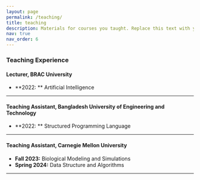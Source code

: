 ```yaml
---
layout: page
permalink: /teaching/
title: teaching
description: Materials for courses you taught. Replace this text with your description.
nav: true
nav_order: 6
---
```


### Teaching Experience

#### Lecturer, BRAC University

 - **2022: ** Artificial Intelligence
   
---

#### Teaching Assistant, Bangladesh University of Engineering and Technology

 - **2022: ** Structured Programming Language

---

#### Teaching Assistant, Carnegie Mellon University

- **Fall 2023:** Biological Modeling and Simulations
- **Spring 2024:** Data Structure and Algorithms 

---


